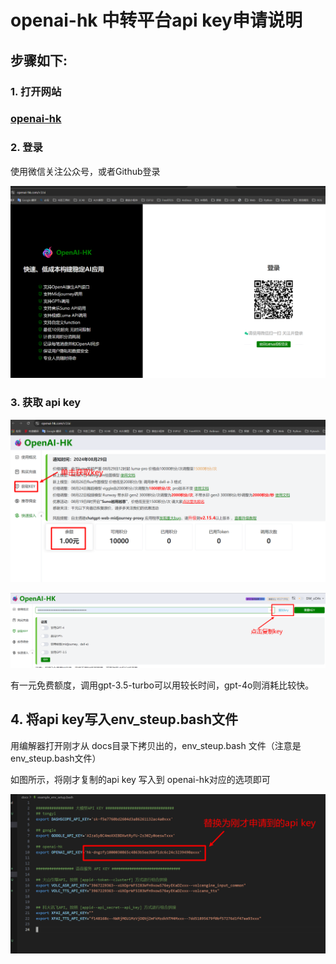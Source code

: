 # openai-hk 中转平台api key申请说明



## 步骤如下:

### 1. 打开网站

### [openai-hk](https://www.openai-hk.com/v3/ai) 

### 2. 登录

使用微信关注公众号，或者Github登录

![](../pics/openai-HK登录.png)



### 3. 获取 api key

![](../pics/openai-HK获取key.png)

![](../pics/openai-HK获取key01.png)

有一元免费额度，调用gpt-3.5-turbo可以用较长时间，gpt-4o则消耗比较快。



## 4. 将api key写入env_steup.bash文件

用编解器打开刚才从 docs目录下拷贝出的，env_steup.bash 文件（注意是env_steup.bash文件）

如图所示，将刚才复制的api key 写入到 openai-hk对应的选项即可

![](../pics/openai-HK获取key并写入env_steup.png)







